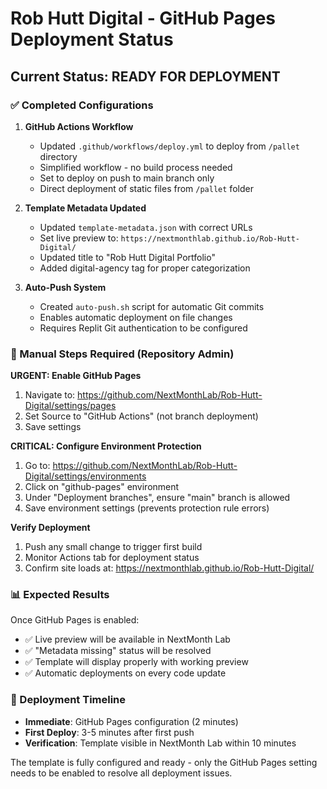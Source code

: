 # Rob Hutt Digital - GitHub Pages Deployment Status

## Current Status: READY FOR DEPLOYMENT

### ✅ Completed Configurations

1. **GitHub Actions Workflow**
   - Updated `.github/workflows/deploy.yml` to deploy from `/pallet` directory
   - Simplified workflow - no build process needed
   - Set to deploy on push to main branch only
   - Direct deployment of static files from `/pallet` folder

2. **Template Metadata Updated**
   - Updated `template-metadata.json` with correct URLs
   - Set live preview to: `https://nextmonthlab.github.io/Rob-Hutt-Digital/`
   - Updated title to "Rob Hutt Digital Portfolio"
   - Added digital-agency tag for proper categorization

3. **Auto-Push System**
   - Created `auto-push.sh` script for automatic Git commits
   - Enables automatic deployment on file changes
   - Requires Replit Git authentication to be configured

### 🔧 Manual Steps Required (Repository Admin)

**URGENT: Enable GitHub Pages**
1. Navigate to: https://github.com/NextMonthLab/Rob-Hutt-Digital/settings/pages
2. Set Source to "GitHub Actions" (not branch deployment)
3. Save settings

**CRITICAL: Configure Environment Protection**
1. Go to: https://github.com/NextMonthLab/Rob-Hutt-Digital/settings/environments
2. Click on "github-pages" environment
3. Under "Deployment branches", ensure "main" branch is allowed
4. Save environment settings (prevents protection rule errors)

**Verify Deployment**
1. Push any small change to trigger first build
2. Monitor Actions tab for deployment status
3. Confirm site loads at: https://nextmonthlab.github.io/Rob-Hutt-Digital/

### 📊 Expected Results

Once GitHub Pages is enabled:
- ✅ Live preview will be available in NextMonth Lab
- ✅ "Metadata missing" status will be resolved
- ✅ Template will display properly with working preview
- ✅ Automatic deployments on every code update

### 🚀 Deployment Timeline

- **Immediate**: GitHub Pages configuration (2 minutes)
- **First Deploy**: 3-5 minutes after first push
- **Verification**: Template visible in NextMonth Lab within 10 minutes

The template is fully configured and ready - only the GitHub Pages setting needs to be enabled to resolve all deployment issues.